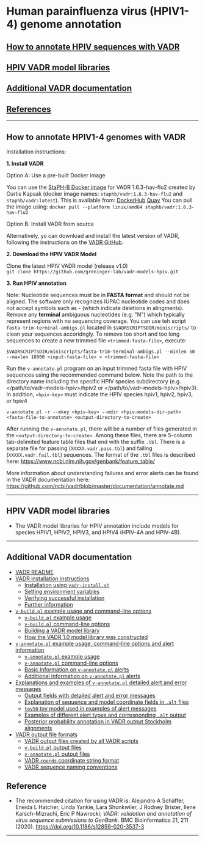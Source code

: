 # <a name="documentation"></a>Human parainfluenza virus (HPIV1-4) genome annotation

## [How to annotate HPIV sequences with VADR](#howto)

## [HPIV VADR model libraries](#hpivmodels)

## [Additional VADR documentation](#docs)

## [References](#reference)


---
## <a name="howto"></a>How to annotate HPIV1-4 genomes with VADR

Installation instructions:

**1. Install VADR**

Option A: Use a pre-built Docker image
   
   You can use the [StaPH-B Docker image](https://github.com/StaPH-B/docker-builds/tree/master/vadr/1.6.3-hav-flu2) for VADR 1.6.3-hav-flu2 created by Curtis Kapsak (docker image names:
   `staphb/vadr:1.6.3-hav-flu2` and `staphb/vadr:latest`).
   This is available from: 
   [DockerHub](https://hub.docker.com/r/staphb/vadr/tags)
   [Quay](https://quay.io/repository/staphb/vadr?tab=tags)
   You can pull the image using:
    ```
    docker pull --platform linux/amd64 staphb/vadr:1.6.3-hav-flu2
    ```

Option B: Install VADR from source
   
   Alternatively, yo can download and install the latest version of VADR, following the instructions on the [VADR GitHub](https://github.com/ncbi/vadr/tree/master).
   
**2. Download the HPIV VADR Model**

   Clone the latest HPIV VADR model (release v1.0)
   <br/>
   `git clone https://github.com/greninger-lab/vadr-models-hpiv.git`
   <br/>
   
**3. Run HPIV annotation**

Note: Nucleotide sequences must be in **FASTA format** and should not be aligned. The software only recognizes IUPAC nucleotide codes and does not accept symbols such as - (which indicate deletions in alingments).
Remove any **terminal** ambiguous nucleotides (e.g. "N") which typically represent regions with no sequencing coverage. You can use teh script `fasta-trim-terminal-ambigs.pl` located in `$VADRSCRIPTSDIR/miniscripts/` to clean your sequences accoridngly.
To remove too short and too long sequences to create a new trimmed file `<trimmed-fasta-file>`, execute:

```
$VADRSCRIPTSDIR/miniscripts/fasta-trim-terminal-ambigs.pl --minlen 50 --maxlen 18000 <input-fasta-file> > <trimmed-fasta-file>
```        

Run the `v-annotate.pl` program on an input trimmed fasta file with
   HPIV sequences using the recommended command below. 
Note the path to the directory name including the specific HPIV species subdirectory (e.g. </path/to/vadr-models-hpiv>/hpiv2 or </path/to/vadr-models-hpiv>/hpiv3).
In addition, `<hpiv-key>` must indicate the HPIV species hpiv1, hpiv2, hpiv3, or hpiv4 

```
v-annotate.pl -r --mkey <hpiv-key> --mdir <hpiv-models-dir-path> <fasta-file-to-annotate> <output-directory-to-create>
```

After running the `v-annotate.pl`, there will be a number of files generated in the `<output-directory-to-create>`. Among these files, there are 5-column tab-delimited feature table files that end with the suffix `.tbl`. There is a separate file for passing (`XXXXX.vadr.pass.tbl`) and failing (`XXXXX.vadr.fail.tbl`) sequences.
The format of the `.tbl` files is described here: https://www.ncbi.nlm.nih.gov/genbank/feature_table/

   More information about understanding failures and error alerts can be found in the VADR documentation here: https://github.com/ncbi/vadr/blob/master/documentation/annotate.md

---
## <a name="hpivmodels"></a>HPIV VADR model libraries
* The VADR model libraries for HPIV annotation include models for species HPIV1, HPIV2, HPIV3, and HPIV4 (HPIV-4A and HPIV-4B).
---

## <a name="docs"> Additional VADR documentation

* [VADR README](https://github.com/ncbi/vadr/blob/master/README.md#top)
* [VADR installation instructions](https://github.com/ncbi/vadr/blob/master/documentation/install.md#top)
  * [Installation using `vadr-install.sh`](https://github.com/ncbi/vadr/blob/master/documentation/install.md#install)
  * [Setting environment variables](https://github.com/ncbi/vadr/blob/master/documentation/install.md#environment)
  * [Verifying successful installation](https://github.com/ncbi/vadr/blob/master/documentation/install.md#tests)
  * [Further information](https://github.com/ncbi/vadr/blob/master/documentation/install.md#further)
* [`v-build.pl` example usage and command-line options](https://github.com/ncbi/vadr/blob/master/documentation/build.md#top)
  * [`v-build.pl` example usage](https://github.com/ncbi/vadr/blob/master/documentation/build.md#exampleusage)
  * [`v-build.pl` command-line options](https://github.com/ncbi/vadr/blob/master/documentation/build.md#options)
  * [Building a VADR model library](https://github.com/ncbi/vadr/blob/master/documentation/build.md#library)
  * [How the VADR 1.0 model library was constructed](https://github.com/ncbi/vadr/blob/master/documentation/build.md#1.0library)
* [`v-annotate.pl` example usage, command-line options and alert information](https://github.com/ncbi/vadr/blob/master/documentation/annotate.md#top)
  * [`v-annotate.pl` example usage](https://github.com/ncbi/vadr/blob/master/documentation/annotate.md#exampleusage)
  * [`v-annotate.pl` command-line options](https://github.com/ncbi/vadr/blob/master/documentation/annotate.md#options)
  * [Basic Information on `v-annotate.pl` alerts](https://github.com/ncbi/vadr/blob/master/documentation/annotate.md#alerts)
  * [Additional information on `v-annotate.pl` alerts](https://github.com/ncbi/vadr/blob/master/documentation/annotate.md#alerts2)
* [Explanations and examples of `v-annotate.pl` detailed alert and error messages](https://github.com/ncbi/vadr/blob/master/documentation/alerts.md#top)
  * [Output fields with detailed alert and error messages](https://github.com/ncbi/vadr/blob/master/documentation/alerts.md#files)
  * [Explanation of sequence and model coordinate fields in `.alt` files](https://github.com/ncbi/vadr/blob/master/documentation/alerts.md#coords)
  * [`toy50` toy model used in examples of alert messages](https://github.com/ncbi/vadr/blob/master/documentation/alerts.md#toy)
  * [Examples of different alert types and corresponding `.alt` output](https://github.com/ncbi/vadr/blob/master/documentation/alerts.md#examples)
  * [Posterior probability annotation in VADR output Stockholm alignments](https://github.com/ncbi/vadr/blob/master/documentation/alerts.md#pp)
* [VADR output file formats](https://github.com/ncbi/vadr/blob/master/documentation/formats.md#top)
  * [VADR output files created by all VADR scripts](https://github.com/ncbi/vadr/blob/master/documentation/formats.md#generic)
  * [`v-build.pl` output files](https://github.com/ncbi/vadr/blob/master/documentation/formats.md#build)
  * [`v-annotate.pl` output files](https://github.com/ncbi/vadr/blob/master/documentation/formats.md#annotate)
  * [VADR `coords` coordinate string format](https://github.com/ncbi/vadr/blob/master/documentation/formats.md#coords)
  * [VADR sequence naming conventions](https://github.com/ncbi/vadr/blob/master/documentation/formats.md#seqnames)


## Reference <a name="reference"></a>
* The recommended citation for using VADR is:
  Alejandro A Schäffer, Eneida L Hatcher, Linda Yankie, Lara Shonkwiler,
  J Rodney Brister, Ilene Karsch-Mizrachi, Eric P Nawrocki; *VADR:
  validation and annotation of virus sequence submissions to
  GenBank.* BMC Bioinformatics 21, 211
  (2020). https://doi.org/10.1186/s12859-020-3537-3

---
